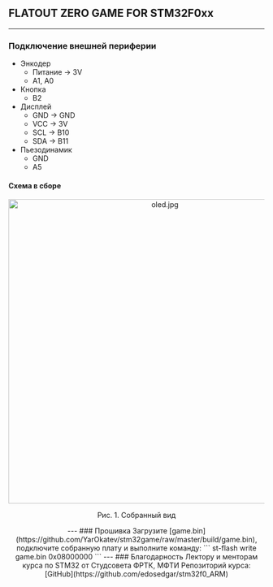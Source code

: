 ## FLATOUT ZERO GAME FOR STM32F0xx
---

### Подключение внешней периферии
  - Энкодер
    - Питание -> 3V
    - A1, A0
  - Кнопка 
    - B2
  - Дисплей 
    - GND -> GND
    - VCC -> 3V
    - SCL -> B10
    - SDA -> B11
  - Пьезодинамик
    - GND
    - A5
#### Схема в сборе

<p align="center">
  <img width="600" src="https://github.com/YarOkatev/stm32game/blob/master/IMG_20190521_195828.jpg" alt="oled.jpg"/>
  <p align="center"> Рис. 1. Собранный вид <p align="center">
---
### Прошивка
Загрузите [game.bin](https://github.com/YarOkatev/stm32game/raw/master/build/game.bin), подключите собранную плату и выполните команду:
```
   st-flash write game.bin 0x08000000
```
---
### Благодарность 
Лектору и менторам курса по STM32 от Студсовета ФРТК, МФТИ
Репозиторий курса: [GitHub](https://github.com/edosedgar/stm32f0_ARM)
